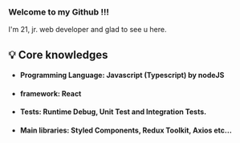 ### Welcome to my Github !!!

I'm 21, jr. web developer and glad to see u here.

## 💡 Core knowledges

* #### Programming Language: Javascript (Typescript) by nodeJS
* #### framework: React
* #### Tests: Runtime Debug, Unit Test and Integration Tests.
* #### Main libraries: Styled Components, Redux Toolkit, Axios etc...
